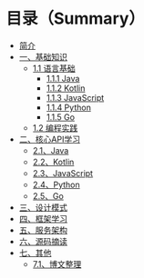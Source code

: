 # 目录（Summary）

* [简介](README.md)
* [一、基础知识](Book/ProgramerBase/README.md)
    * [1.1 语言基础](Book/ProgramerBase/LangBase1.1.md)
        * [1.1.1 Java](Book/ProgramerBase/Java1.1.1.md)
        * [1.1.2 Kotlin](Book/ProgramerBase/Kotlin1.1.2.md)
        * [1.1.3 JavaScript](Book/ProgramerBase/JavaScript1.1.3.md)
        * [1.1.4 Python](Book/ProgramerBase/Python1.1.4.md)
        * [1.1.5 Go]()
    * [1.2 编程实践]()
* [二、核心API学习]()
    * [2.1、Java]() 
    * [2.2、Kotlin]() 
    * [2.3、JavaScript]() 
    * [2.4、Python]() 
    * [2.5、Go]() 
* [三、设计模式]()
* [四、框架学习]()
* [五、服务架构]()
* [六、源码摘读]()
* [七、其他]()
    * [7.1、博文整理](Blogs/README.md)